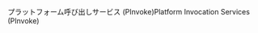 <span data-ttu-id="7f80d-101">プラットフォーム呼び出しサービス (PInvoke)</span><span class="sxs-lookup"><span data-stu-id="7f80d-101">Platform Invocation Services (PInvoke)</span></span>